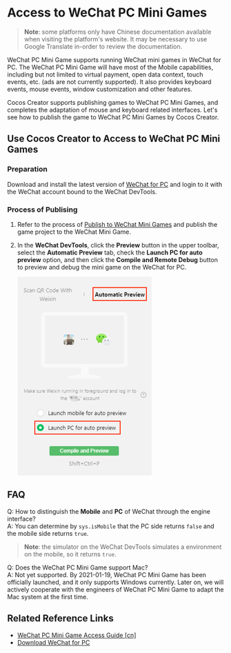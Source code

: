 # Access to WeChat PC Mini Games

> **Note**: some platforms only have Chinese documentation available when visiting the platform's website. It may be necessary to use Google Translate in-order to review the documentation.

WeChat PC Mini Game supports running WeChat mini games in WeChat for PC. The WeChat PC Mini Game will have most of the Mobile capabilities, including but not limited to virtual payment, open data context, touch events, etc. (ads are not currently supported). It also provides keyboard events, mouse events, window customization and other features.

Cocos Creator supports publishing games to WeChat PC Mini Games, and completes the adaptation of mouse and keyboard related interfaces. Let's see how to publish the game to WeChat PC Mini Games by Cocos Creator.

## Use Cocos Creator to Access to WeChat PC Mini Games

### Preparation

Download and install the latest version of [WeChat for PC](https://windows.weixin.qq.com/?lang=en_US) and login to it with the WeChat account bound to the WeChat DevTools.

### Process of Publising

1. Refer to the process of [Publish to WeChat Mini Games](./publish-wechatgame.md) and publish the game project to the WeChat Mini Game.

2. In the **WeChat DevTools**, click the **Preview** button in the upper toolbar, select the **Automatic Preview** tab, check the **Launch PC for auto preview** option, and then click the **Compile and Remote Debug** button to preview and debug the mini game on the WeChat for PC.

    ![WeChat PC preview](./publish-wechatgame/wechat-pc.png)

## FAQ

Q: How to distinguish the **Mobile** and **PC** of WeChat through the engine interface?<br>
A: You can determine by `sys.isMobile` that the PC side returns `false` and the mobile side returns `true`.<br>
> **Note**: the simulator on the WeChat DevTools simulates a environment on the mobile, so it returns `true`.

Q: Does the WeChat PC Mini Game support Mac?<br>
A: Not yet supported. By 2021-01-19, WeChat PC Mini Game has been officially launched, and it only supports Windows currently. Later on, we will actively cooperate with the engineers of WeChat PC Mini Game to adapt the Mac system at the first time.

## Related Reference Links

- [WeChat PC Mini Game Access Guide [cn]](https://developers.weixin.qq.com/minigame/dev/guide/open-ability/pc-game.html)
- [Download WeChat for PC](https://windows.weixin.qq.com/?lang=en_US)
